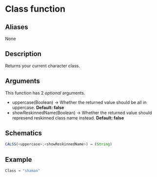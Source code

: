 # Class function

## Aliases

None

## Description

Returns your current character class.

## Arguments

This function has 2 _optional_ arguments.

- uppercase(Boolean) → Whether the returned value should be all in uppercase. **Default: false**
- showReskinnedName(Boolean) → Whether the returned value should represend reskinned class name instead. **Default: false**

## Schematics

```js
CALSS(<uppercase>;<showReskinnedName>) → (String)
```

## Example

```js
Class → "shaman"
```
